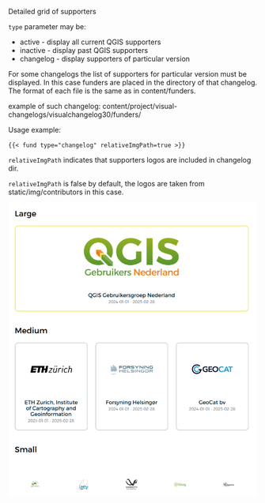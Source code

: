 Detailed grid of supporters

`type` parameter may be:
- active - display all current QGIS supporters
- inactive - display past QGIS supporters
- changelog - display supporters of particular version

For some changelogs the list of supporters for particular version must be displayed. In this case funders are placed in the directory of that changelog. The format of each file is the same as in content/funders.

example of such changelog: content/project/visual-changelogs/visualchangelog30/funders/

Usage example:
```
{{< fund type="changelog" relativeImgPath=true >}}
```

`relativeImgPath` indicates that supporters logos are included in changelog dir.

`relativeImgPath` is false by default, the logos are taken from static/img/contributors in this case.

![](img/fund.png)
